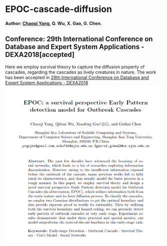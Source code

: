 # EPOC-cascade-diffusion
#### Author: <a href="http://chaoqiyang.com">Chaoqi Yang</a>, Q. Wu, X. Gao, G. Chen.
Conference: 29th International Conference on Database and Expert System Applications - DEXA2018[accepted]
---
Here we employ survival theory to capture the diffusion property of cascades, regarding the cascades as lively creatures in nature. The work has been accepted in <a href="http://www.dexa.org/accepted_papers/678">29th International Conference on Database and Expert System Applications - DEXA2018</a>
<img src="abstract.png">

